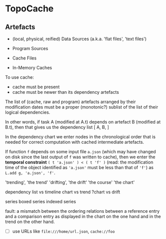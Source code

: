 

# TopoCache

## Artefacts

* (local, physical, reified) Data Sources (a.k.a. 'flat files', 'text files')

* Program Sources

* Cache Files

* In-Memory Caches

To use cache:

* cache must be present
* cache must be newer than its dependency artefacts


The list of (cache, raw and program) artefacts arranged by their modification dates
must be a proper (monotonic?) sublist of the list of their logical dependencies.

In other words, if task A (modified at A.t) depends on artefact B (modified at B.t), then
that gives us the dependency list [ A, B, ]

In the dependency chart we enter nodes in the chronological order that is needed for correct computation
with cached intermediate artefacts.

If function `f` depends on some input file `a.json` (which may have changed on disk since the last output
of `f` was written to cache), then we enter the **temporal constraint** `( t 'a.json' ) < ( t 'f' )`
(read: the modification time of the object identified as `'a.json'` must be less than that of `'f'`) as
`L.add g, 'a.json', 'f'`.

'trending', 'the trend'
'drifting', 'the drift'
'the course'
'the chart'

dependency list vs timeline
chart vs trend
?chart vs drift

series
boxed series
indexed series

fault: a mismatch between the ordering relations between a reference entry and a comparison entry as
  displayed in the chart on the one hand and in the trend on the other hand.

* [ ] use URLs like `file:///home/url.json`, `cache://foo`

